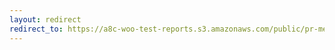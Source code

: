 ```yaml
---
layout: redirect
redirect_to: https://a8c-woo-test-reports.s3.amazonaws.com/public/pr-merge/38342/e2e/index.html
---
```

